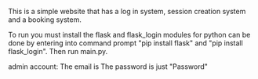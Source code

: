 This is a simple website that has a log in system, session creation system and a booking system.

To run you must install the flask and flask_login modules for python can be done by entering into command prompt "pip install flask" and "pip install flask_login". Then run main.py.

admin account:
The email is 
The password is just "Password"
